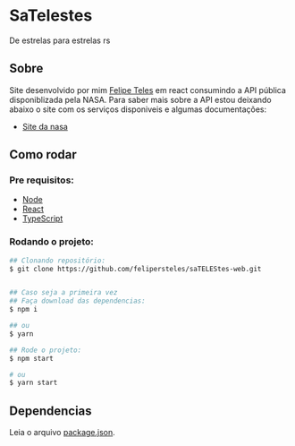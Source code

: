 # SaTelestes

De estrelas para estrelas rs

## Sobre

Site desenvolvido por mim [Felipe Teles](https://github.com/felipersteles) em react consumindo a API pública disponiblizada pela NASA. Para saber mais sobre a API estou deixando abaixo o site com os serviços disponiveis e algumas documentações:

- [Site da nasa](https://api.nasa.gov/)

## Como rodar

### Pre requisitos:

- [Node](https://nodejs.org/en)
- [React](https://reactjs.org/)
- [TypeScript](https://www.typescriptlang.org/)

### Rodando o projeto:

```bash
## Clonando repositório:
$ git clone https://github.com/felipersteles/saTELEStes-web.git


## Caso seja a primeira vez
## Faça download das dependencias:
$ npm i

## ou
$ yarn

## Rode o projeto:
$ npm start

# ou
$ yarn start

```

## Dependencias

Leia o arquivo [package.json](./package.json).

